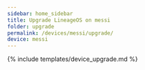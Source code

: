 ```yaml
---
sidebar: home_sidebar
title: Upgrade LineageOS on messi
folder: upgrade
permalink: /devices/messi/upgrade/
device: messi
---
```

{% include templates/device_upgrade.md %}
